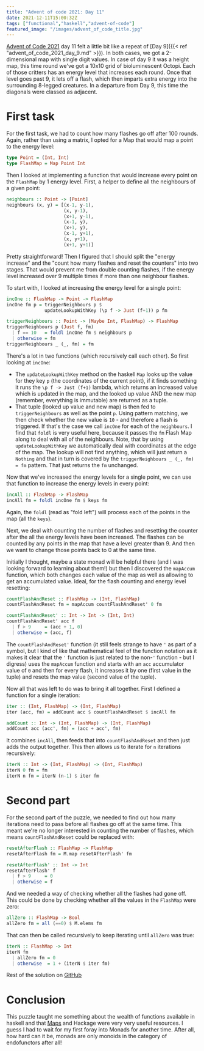 ```yaml
---
title: "Advent of code 2021: Day 11"
date: 2021-12-11T15:00:32Z
tags: ["functional","haskell","advent-of-code"]
featured_image: "/images/advent_of_code_title.jpg"
---
```


[Advent of Code 2021](https://adventofcode.com/2021) day 11 felt a little bit like a repeat 
of [Day 9]({{< ref "advent_of_code_2021_day_9.md" >}}).  In both cases, we got a 2-dimensional
map with single digit values.  In case of day 9 it was a height map, this time round we've got
a 10x10 grid of bioluminescent Octopi.  Each of those critters has an energy level that increases
each round.  Once that level goes past 9, it lets off a flash, which then imparts extra energy 
into the surrounding 8-legged creatures.  In a departure from Day 9, this time the diagonals
were classed as adjacent.

# First task

For the first task, we had to count how many flashes go off after 100 rounds.  Again, rather than
using a matrix, I opted for a Map that would map a point to the energy level:

```haskell
type Point = (Int, Int)
type FlashMap = Map Point Int
```

Then I looked at implementing a function that would increase every point on the `FlashMap` by 1 
energy level.  First, a helper to define all the neighbours of a given point:

```haskell
neighbours :: Point -> [Point]
neighbours (x, y) = [(x-1, y-1), 
                     (x, y-1), 
                     (x+1, y-1), 
                     (x-1, y), 
                     (x+1, y), 
                     (x-1, y+1), 
                     (x, y+1), 
                     (x+1, y+1)]
```

Pretty straightforward! Then I figured that I should split the "energy increase" and the "count 
how many flashes and reset the counters" into two stages.  That would prevent me from double counting
flashes, if the energy level increased over 9 multiple times if more than one neighbour flashes.

To start with, I looked at increasing the energy level for a single point:

```haskell
incOne :: FlashMap -> Point -> FlashMap
incOne fm p = triggerNeighbours p $ 
              updateLookupWithKey (\p f -> Just (f+1)) p fm

triggerNeighbours :: Point -> (Maybe Int, FlashMap) -> FlashMap
triggerNeighbours p (Just f, fm)
  | f == 10   = foldl incOne fm $ neighbours p
  | otherwise = fm
triggerNeighbours _ (_, fm) = fm
```

There's a lot in two functions (which recursively call each other).  So first looking at `incOne`:

- The `updateLookupWithKey` method on the haskell `Map` looks up the value for they key `p` (the coordinates of
  the current point), if it finds something it runs the `\p f -> Just (f+1)` lambda, which returns an increased value
  which is updated in the map, and the looked up value AND the new map (remember, everything is immutable) are returned 
  as a tuple.
- That tuple (looked up value and new map) is then fed to `triggerNeighbours` as well as the point `p`. Using pattern
  matching, we then check whether the new value is `10` - and therefore a flash is triggered.  If that's the case we
  call `incOne` for each of the `neighbours`.  I find that `foldl` is very useful here, because it passes the `fm` 
  Flash Map along to deal with all of the neighbours.  Note, that by using `updateLookupWithKey` we automatically deal
  with coordinates at the edge of the map.  The lookup will not find anything, which will just return a `Nothing` and 
  that in turn is covered by the `triggerNeighbours _ (_, fm) = fm` pattern.  That just returns the `fm` unchanged.  

Now that we've increased the energy levels for a single point, we can use that function to increase the energy levels
in every point:

```haskell
incAll :: FlashMap -> FlashMap
incAll fm = foldl incOne fm $ keys fm
```

Again, the `foldl` (read as "fold left") will process each of the points in the map (all the `keys`).

Next, we deal with counting the number of flashes and resetting the counter after the all the energy levels have been 
increased.  The flashes can be counted by any points in the map that have a level greater than 9.  And then we want to
change those points back to 0 at the same time.

Initially I thought, maybe a state monad will be helpful there (and I was looking forward to learning about them!) but 
then I discovered the `mapAccum` function, which both changes each value of the map as well as allowing to get an 
accumulated value.  Ideal, for the flash counting and energy level resetting:

```haskell
countFlashAndReset :: FlashMap -> (Int, FlashMap)
countFlashAndReset fm = mapAccum countFlashAndReset' 0 fm

countFlashAndReset' :: Int -> Int -> (Int, Int)
countFlashAndReset' acc f 
  | f > 9     = (acc + 1, 0)
  | otherwise = (acc, f)
```

The `countFlashAndReset'` function (it still feels strange to have `'` as part of a symbol, but I kind of like that
mathematical feel of the function notation as it makes it clear that the `'` function is just related to the non-`'` 
function - but I digress) uses the `mapAccum` function and starts with an `acc` accumulator value of `0` and then for
every flash, it increases it by one (first value in the tuple) and resets the map value (second value of the tuple).

Now all that was left to do was to bring it all together.  First I defined a function for a single iteration:

```haskell
iter :: (Int, FlashMap) -> (Int, FlashMap)
iter (acc, fm) = addCount acc $ countFlashAndReset $ incAll fm

addCount :: Int -> (Int, FlashMap) -> (Int, FlashMap)
addCount acc (acc', fm) = (acc + acc', fm)
```

It combines `incAll`, then feeds that into `countFlashAndReset` and then just adds the output together. This then allows 
us to iterate for `n` iterations recursively:

```haskell
iterN :: Int -> (Int, FlashMap) -> (Int, FlashMap)
iterN 0 fm = fm
iterN n fm = iterN (n-1) $ iter fm
```

# Second part

For the second part of the puzzle, we needed to find out how many iterations need to pass before all flashes go off
at the same time.  This meant we're no longer interested in counting the number of flashes, which means `countFlashAndReset`
could be replaced with:

```haskell
resetAfterFlash :: FlashMap -> FlashMap
resetAfterFlash fm = M.map resetAfterFlash' fm

resetAfterFlash' :: Int -> Int
resetAfterFlash' f 
  | f > 9     = 0
  | otherwise = f
```

And we needed a way of checking whether all the flashes had gone off.  This could be done by checking whether all the 
values in the `FlashMap` were zero:

```haskell
allZero :: FlashMap -> Bool
allZero fm = all (==0) $ M.elems fm
```

That can then be called recursively to keep iterating until `allZero` was true:

```haskell
iterN :: FlashMap -> Int
iterN fm 
  | allZero fm = 0
  | otherwise  = 1 + (iterN $ iter fm)
```

Rest of the solution on [GitHub](https://github.com/beny23/advent-of-code/tree/main/2021/haskell/day11) 

# Conclusion

This puzzle taught me something about the wealth of functions available in haskell and that [Maps](https://hackage.haskell.org/package/containers-0.6.5.1/docs/Data-Map-Strict.html)
and Hackage were very very useful resources.  I guess I had to wait for my first foray into Monads for another time.
After all, how hard can it be, monads are only monoids in the category of endofunctors after all!
